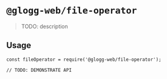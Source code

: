 # `@glogg-web/file-operator`

> TODO: description

## Usage

```
const fileOperator = require('@glogg-web/file-operator');

// TODO: DEMONSTRATE API
```
